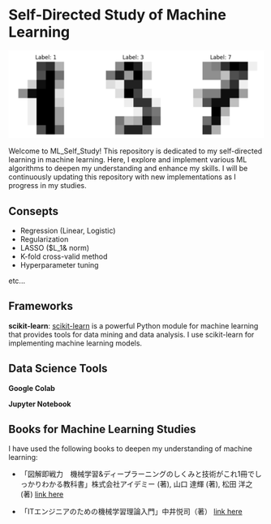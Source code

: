 # Self-Directed Study of Machine Learning

 ![handwritten](https://github.com/HanaHirose/ML_Self_Study/blob/main/LogisticRegression_handwriten_classification/Image/handwritten.png)

Welcome to ML_Self_Study! This repository is dedicated to my self-directed learning in machine learning. Here, I explore and implement various ML algorithms to deepen my understanding and enhance my skills. I will be continuously updating this repository with new implementations as I progress in my studies.


## Consepts

- Regression (Linear, Logistic)
- Regularization
- LASSO ($L_1& norm)
- K-fold cross-valid method
- Hyperparameter tuning

etc...

## Frameworks

**scikit-learn**: [scikit-learn](https://scikit-learn.org/stable/) is a powerful Python module for machine learning that provides tools for data mining and data analysis. I use scikit-learn for implementing machine learning models.

## Data Science Tools

**Google Colab**

**Jupyter Notebook**

## Books for Machine Learning Studies

I have used the following books to deepen my understanding of machine learning:

- 「図解即戦力　機械学習&ディープラーニングのしくみと技術がこれ1冊でしっかりわかる教科書」株式会社アイデミー (著), 山口 達輝 (著), 松田 洋之 (著)  [link here](https://www.kinokuniya.co.jp/f/dsg-01-9784297106409)

- 「ITエンジニアのための機械学習理論入門」中井悦司（著） [link here](https://gihyo.jp/book/2021/978-4-297-12233-1)



